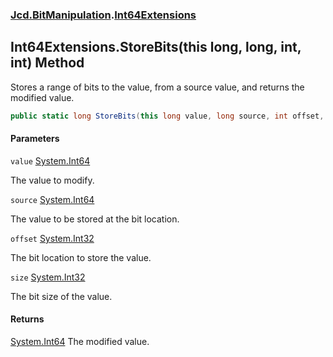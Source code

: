 ### [Jcd.BitManipulation](Jcd.BitManipulation.md 'Jcd.BitManipulation').[Int64Extensions](Jcd.BitManipulation.Int64Extensions.md 'Jcd.BitManipulation.Int64Extensions')

## Int64Extensions.StoreBits(this long, long, int, int) Method

Stores a range of bits to the value, from a source value, and returns the modified value.

```csharp
public static long StoreBits(this long value, long source, int offset, int size);
```
#### Parameters

<a name='Jcd.BitManipulation.Int64Extensions.StoreBits(thislong,long,int,int).value'></a>

`value` [System.Int64](https://docs.microsoft.com/en-us/dotnet/api/System.Int64 'System.Int64')

The value to modify.

<a name='Jcd.BitManipulation.Int64Extensions.StoreBits(thislong,long,int,int).source'></a>

`source` [System.Int64](https://docs.microsoft.com/en-us/dotnet/api/System.Int64 'System.Int64')

The value to be stored at the bit location.

<a name='Jcd.BitManipulation.Int64Extensions.StoreBits(thislong,long,int,int).offset'></a>

`offset` [System.Int32](https://docs.microsoft.com/en-us/dotnet/api/System.Int32 'System.Int32')

The bit location to store the value.

<a name='Jcd.BitManipulation.Int64Extensions.StoreBits(thislong,long,int,int).size'></a>

`size` [System.Int32](https://docs.microsoft.com/en-us/dotnet/api/System.Int32 'System.Int32')

The bit size of the value.

#### Returns
[System.Int64](https://docs.microsoft.com/en-us/dotnet/api/System.Int64 'System.Int64')
The modified value.